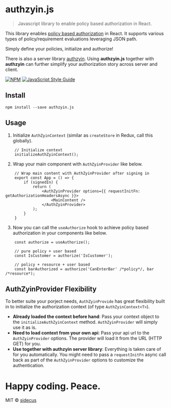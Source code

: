 # authzyin.js

> Javascript library to enable policy based authorization in React.

This library enables [policy based authorization](https://docs.microsoft.com/en-us/aspnet/core/security/authorization/policies?view=aspnetcore-3.1) in React. It supports various types of policy/requirement evaluations leveraging JSON path.

Simply define your policies, initialize and authorize!

There is also a server library [authzyin](https://github.com/sidecus/authzyin). Using **authzyin.js** together with **authzyin** can further simplify your authorization story across server and client.


[![NPM](https://img.shields.io/npm/v/authzyin.js.svg)](https://www.npmjs.com/package/authzyin.js) [![JavaScript Style Guide](https://img.shields.io/badge/code_style-standard-brightgreen.svg)](https://standardjs.com)

## Install
```Shell
npm install --save authzyin.js
```

## Usage
1. Initialize ```AuthZyinContext``` (similar as ```createStore``` in Redux, call this globally).
```TSX
    // Initialize context
    initializeAuthZyinContext();
```
2. Wrap your main component with ```AuthZyinProvider``` like below.
```TSX
    // Wrap main content with AuthZyinProvider after signing in
    export const App = () => {
        if (signedIn) {
            return (
                <AuthZyinProvider options={{ requestInitFn: getAuthorizationHeadersAsync }}>
                    <MainContent />
                </AuthZyinProvider>
            );
        }
    }
```
3. Now you can call the ```useAuthorize``` hook to achieve policy based authorization in your components like below.
```TSX
    const authorize = useAuthorize();

    // pure policy + user based
    const IsCustomer = authorize('IsCustomer');

    // policy + resource + user based
    const barAuthorized = authorize('CanEnterBar' /*policy*/, bar /*resource*);
```

## AuthZyinProvider Flexibility
To better suite your porject needs, ```AuthZyinProvide``` has great flexibility built in to initialize the authorization context (of type ```AuthZyinContext<T>```).
- **Already loaded the context before hand**: Pass your context object to the ```initializeAuthZyinContext``` method. ```AuthZyinProvider``` will simply use it as is.
- **Need to load context from your own api**: Pass your api url to the ```AuthZyinProvider``` options. The provider will load it from the URL (HTTP GET) for you.
- **Use together with authzyin server library**: Everything is taken care of for you automatically. You might need to pass a ```requestInitFn``` async call back as part of the ```AuthZyinProvider``` options to customize the authentication.



# Happy coding. Peace.
MIT © [sidecus](https://github.com/sidecus)
